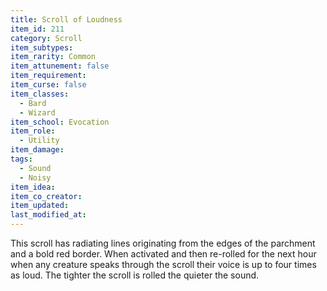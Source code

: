 ```yaml
---
title: Scroll of Loudness
item_id: 211
category: Scroll
item_subtypes: 
item_rarity: Common
item_attunement: false
item_requirement: 
item_curse: false
item_classes: 
  - Bard
  - Wizard
item_school: Evocation
item_role: 
  - Utility
item_damage: 
tags:
  - Sound
  - Noisy
item_idea: 
item_co_creator: 
item_updated: 
last_modified_at: 
---
```

 This scroll has radiating lines originating from the edges of the parchment and a bold red border. When activated and then re-rolled for the next hour when any creature speaks through the scroll their voice is up to four times as loud. The tighter the scroll is rolled the quieter the sound.
